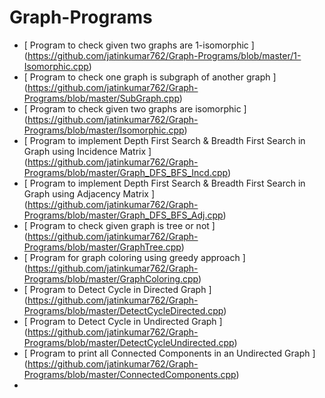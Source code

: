 # Graph-Programs


- [ Program to check given two graphs are 1-isomorphic ] (https://github.com/jatinkumar762/Graph-Programs/blob/master/1-Isomorphic.cpp)
- [ Program to check one graph is subgraph of another graph ] (https://github.com/jatinkumar762/Graph-Programs/blob/master/SubGraph.cpp)
- [ Program to check given two graphs are isomorphic ] (https://github.com/jatinkumar762/Graph-Programs/blob/master/Isomorphic.cpp)
- [ Program to implement Depth First Search & Breadth First Search in Graph using Incidence Matrix ] (https://github.com/jatinkumar762/Graph-Programs/blob/master/Graph_DFS_BFS_Incd.cpp)
- [ Program to implement Depth First Search & Breadth First Search in Graph using Adjacency Matrix ] (https://github.com/jatinkumar762/Graph-Programs/blob/master/Graph_DFS_BFS_Adj.cpp)
- [ Program to check given graph is tree or not ] (https://github.com/jatinkumar762/Graph-Programs/blob/master/GraphTree.cpp)
- [ Program for graph coloring using greedy approach ] (https://github.com/jatinkumar762/Graph-Programs/blob/master/GraphColoring.cpp)
- [ Program to Detect Cycle in Directed Graph ] (https://github.com/jatinkumar762/Graph-Programs/blob/master/DetectCycleDirected.cpp)
- [ Program to Detect Cycle in Undirected Graph ] (https://github.com/jatinkumar762/Graph-Programs/blob/master/DetectCycleUndirected.cpp)
- [ Program to print all Connected Components in an Undirected Graph ] (https://github.com/jatinkumar762/Graph-Programs/blob/master/ConnectedComponents.cpp)
- 

